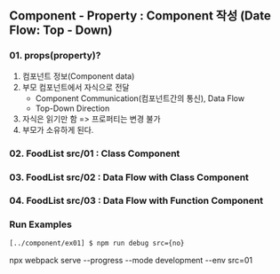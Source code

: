 ## Component - Property : Component 작성 (Date Flow: Top - Down)

### 01. props(property)?

1. 컴포넌트 정보(Component data)
2. 부모 컴포넌트에서 자식으로 전달
   - Component Communication(컴포넌트간의 통신), Data Flow
   - Top-Down Direction
3. 자식은 읽기만 함 => 프로퍼티는 변경 불가
4. 부모가 소유하게 된다.

### 02. FoodList src/01 : Class Component

### 03. FoodList src/02 : Data Flow with Class Component

### 04. FoodList src/03 : Data Flow with Function Component

### Run Examples

```bash
[../component/ex01] $ npm run debug src={no}
```

npx webpack serve --progress --mode development --env src=01
